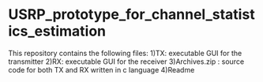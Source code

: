 # USRP_prototype_for_channel_statistics_estimation
This repository contains the following files:
1)TX: executable GUI for the transmitter
2)RX: executable GUI for the receiver
3)Archives.zip : source code for both TX and RX written in c language
4)Readme
